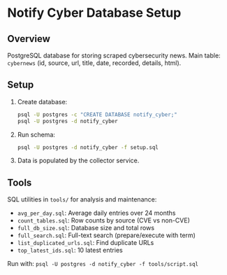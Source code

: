 # Notify Cyber Database Setup

## Overview

PostgreSQL database for storing scraped cybersecurity news. Main table: `cybernews` (id, source, url, title, date, recorded, details, html).

## Setup

1. Create database:

   ```bash
   psql -U postgres -c "CREATE DATABASE notify_cyber;"
   psql -U postgres -d notify_cyber
   ```

2. Run schema:

   ```bash
   psql -U postgres -d notify_cyber -f setup.sql
   ```

3. Data is populated by the collector service.

## Tools

SQL utilities in `tools/` for analysis and maintenance:

- `avg_per_day.sql`: Average daily entries over 24 months
- `count_tables.sql`: Row counts by source (CVE vs non-CVE)
- `full_db_size.sql`: Database size and total rows
- `full_search.sql`: Full-text search (prepare/execute with term)
- `list_duplicated_urls.sql`: Find duplicate URLs
- `top_latest_ids.sql`: 10 latest entries

Run with: `psql -U postgres -d notify_cyber -f tools/script.sql`
